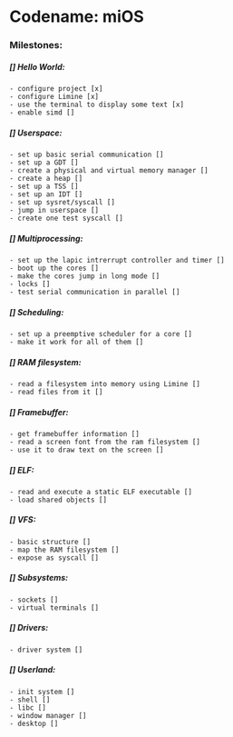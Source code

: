# Codename: miOS

### Milestones:
##### [] Hello World:
   	- configure project [x]
    - configure Limine [x]
    - use the terminal to display some text [x]
    - enable simd []
##### [] Userspace:
    - set up basic serial communication []
    - set up a GDT []
    - create a physical and virtual memory manager []
    - create a heap []
    - set up a TSS []
    - set up an IDT []    
    - set up sysret/syscall []
    - jump in userspace []
    - create one test syscall []
##### [] Multiprocessing:
    - set up the lapic intrerrupt controller and timer []
    - boot up the cores []
    - make the cores jump in long mode []
    - locks []
    - test serial communication in parallel []
##### [] Scheduling:
    - set up a preemptive scheduler for a core []
    - make it work for all of them []
##### [] RAM filesystem:
    - read a filesystem into memory using Limine []
    - read files from it []
##### [] Framebuffer:
    - get framebuffer information []
    - read a screen font from the ram filesystem []
    - use it to draw text on the screen []
##### [] ELF:
    - read and execute a static ELF executable []
    - load shared objects []
##### [] VFS:
    - basic structure []
    - map the RAM filesystem []
    - expose as syscall []
##### [] Subsystems:
    - sockets []
    - virtual terminals []
##### [] Drivers:
    - driver system []
##### [] Userland:
    - init system []
    - shell []
    - libc []
    - window manager []
    - desktop []